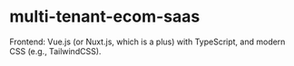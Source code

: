 # multi-tenant-ecom-saas


Frontend: Vue.js (or Nuxt.js, which is a plus) with TypeScript, and modern CSS (e.g., TailwindCSS).
<!--
Backend: Node.js with Express or a similar framework, utilizing a Microservices architecture approach.

Database: MongoDB (specifically mention indexing and query optimization).

API: GraphQL (highly proficient) and/or RESTful APIs.

Cloud/DevOps: Demonstrate deployment on GCP (Google Cloud Platform is a plus) or AWS, with a basic CI/CD pipeline and Docker for containerization.
-->
